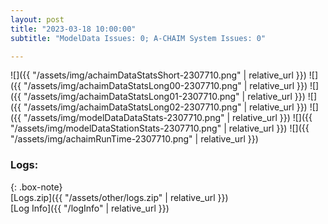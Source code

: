 ```yaml
---
layout: post
title: "2023-03-18 10:00:00"
subtitle: "ModelData Issues: 0; A-CHAIM System Issues: 0"

---
```


![]({{ "/assets/img/achaimDataStatsShort-2307710.png" | relative_url }})
![]({{ "/assets/img/achaimDataStatsLong00-2307710.png" | relative_url }})
![]({{ "/assets/img/achaimDataStatsLong01-2307710.png" | relative_url }})
![]({{ "/assets/img/achaimDataStatsLong02-2307710.png" | relative_url }})
![]({{ "/assets/img/modelDataDataStats-2307710.png" | relative_url }})
![]({{ "/assets/img/modelDataStationStats-2307710.png" | relative_url }})
![]({{ "/assets/img/achaimRunTime-2307710.png" | relative_url }})




### Logs:  
  
{: .box-note}  
[Logs.zip]({{ "/assets/other/logs.zip" | relative_url }})  
[Log Info]({{ "/logInfo" | relative_url }})  
